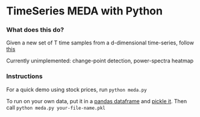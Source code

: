 # TimeSeries MEDA with Python

### What does this do?
Given a new set of T time samples from a d-dimensional time-series, follow [this](https://github.com/neurodata/checklists/blob/master/time-series.md)

Currently unimplemented: change-point detection, power-spectra heatmap

### Instructions
For a quick demo using stock prices, run `python meda.py`

To run on your own data, put it in a [pandas dataframe](http://pandas.pydata.org/pandas-docs/stable/generated/pandas.DataFrame.html) and [pickle it](https://wiki.python.org/moin/UsingPickle). Then call `python meda.py your-file-name.pkl`
